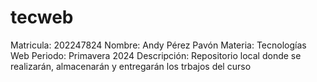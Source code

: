# tecweb
Matricula: 202247824
Nombre: Andy Pérez Pavón
Materia: Tecnologías Web
Periodo: Primavera 2024
Descripción: Repositorio local donde se realizarán, almacenarán y entregarán los trbajos del curso
